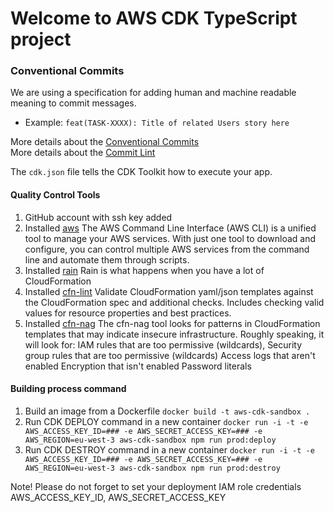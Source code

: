 # Welcome to AWS CDK TypeScript project

### Conventional Commits
We are using a specification for adding human and machine readable meaning to commit messages.
- Example: `feat(TASK-XXXX): Title of related Users story here`

More details about the [Conventional Commits](https://www.conventionalcommits.org/en/v1.0.0/)  
More details about the [Commit Lint](https://github.com/conventional-changelog/commitlint)

The `cdk.json` file tells the CDK Toolkit how to execute your app.

#### Quality Control Tools 

1. GitHub account with ssh key added
2. Installed [aws](https://aws.amazon.com/cli/) The AWS Command Line Interface (AWS CLI) is a unified tool to manage your AWS services. With just one tool to download and configure, you can control multiple AWS services from the command line and automate them through scripts.
3. Installed [rain](https://github.com/aws-cloudformation/rain) Rain is what happens when you have a lot of CloudFormation
4. Installed [cfn-lint](https://pypi.org/project/cfn-lint/0.2.1/) Validate CloudFormation yaml/json templates against the CloudFormation spec and additional checks. Includes checking valid values for resource properties and best practices.
5. Installed [cfn-nag](https://github.com/stelligent/cfn_nag) The cfn-nag tool looks for patterns in CloudFormation templates that may indicate insecure infrastructure.
   Roughly speaking, it will look for: IAM rules that are too permissive (wildcards), Security group rules that are too permissive (wildcards)
   Access logs that aren't enabled
   Encryption that isn't enabled
   Password literals

#### Building process command

1. Build an image from a Dockerfile `docker build -t aws-cdk-sandbox .`
2. Run CDK DEPLOY command in a new container `docker run -i -t -e AWS_ACCESS_KEY_ID=### -e AWS_SECRET_ACCESS_KEY=### -e AWS_REGION=eu-west-3 aws-cdk-sandbox npm run prod:deploy`
3. Run CDK DESTROY command in a new container `docker run -i -t -e AWS_ACCESS_KEY_ID=### -e AWS_SECRET_ACCESS_KEY=### -e AWS_REGION=eu-west-3 aws-cdk-sandbox npm run prod:destroy`

Note! Please do not forget to set your deployment IAM role credentials AWS_ACCESS_KEY_ID, AWS_SECRET_ACCESS_KEY
